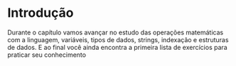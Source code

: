 # Introdução

Durante  o  capítulo  vamos  avançar  no  estudo  das  operações  matemáticas  com  a linguagem,  variáveis,  tipos  de  dados,  strings,  indexação  e  estruturas  de  dados.  E  ao  final  você ainda  encontra  a  primeira  lista  de  exercícios  para  praticar  seu  conhecimento
